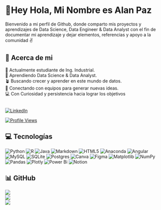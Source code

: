 # 👋Hey Hola, Mi Nombre es Alan Paz 

Bienvenido a mi perfil de Github, donde comparto mis proyectos y aprendizajes de Data Science, Data Engineer & Data Analyst con el fin de documentar mi aprendizaje y dejar elementos, referencias y apoyo a la comunidad ✌️

## 💫 Acerca de mi

👷 Actualmente estudiante de Ing. Industrial. <br>🐍 Aprendiendo Data Science & Data Analyst. <br>🪴 Buscando crecer y aprender en este mundo de datos. <br>🤝 Conectando con equipos para generar nuevas ideas.<br>💻 Con Curiosidad y persistencia hacia lograr los objetivos<br><br>

[![LinkedIn](https://img.shields.io/badge/LinkedIn-%230077B5.svg?logo=linkedin&logoColor=white)](https://www.linkedin.com/in/alan-israel-paz-aguilar-b529391a3/)

[![Profile Views](https://visitcount.itsvg.in/api?id=AI-PA&icon=0&color=1)](https://visitcount.itsvg.in)

## 💻 Tecnologías

![Python](https://img.shields.io/badge/python-3670A0?style=for-the-badge&logo=python&logoColor=ffdd54) ![R](https://img.shields.io/badge/r-%23276DC3.svg?style=for-the-badge&logo=r&logoColor=white) ![Java](https://img.shields.io/badge/java-%23ED8B00.svg?style=for-the-badge&logo=openjdk&logoColor=white) ![Markdown](https://img.shields.io/badge/markdown-%23000000.svg?style=for-the-badge&logo=markdown&logoColor=white) ![HTML5](https://img.shields.io/badge/html5-%23E34F26.svg?style=for-the-badge&logo=html5&logoColor=white) ![Anaconda](https://img.shields.io/badge/Anaconda-%2344A833.svg?style=for-the-badge&logo=anaconda&logoColor=white) ![Angular](https://img.shields.io/badge/angular-%23DD0031.svg?style=for-the-badge&logo=angular&logoColor=white) ![MySQL](https://img.shields.io/badge/mysql-%2300000f.svg?style=for-the-badge&logo=mysql&logoColor=white) ![SQLite](https://img.shields.io/badge/sqlite-%2307405e.svg?style=for-the-badge&logo=sqlite&logoColor=white) ![Postgres](https://img.shields.io/badge/postgres-%23316192.svg?style=for-the-badge&logo=postgresql&logoColor=white) ![Canva](https://img.shields.io/badge/Canva-%2300C4CC.svg?style=for-the-badge&logo=Canva&logoColor=white) ![Figma](https://img.shields.io/badge/figma-%23F24E1E.svg?style=for-the-badge&logo=figma&logoColor=white) ![Matplotlib](https://img.shields.io/badge/Matplotlib-%23ffffff.svg?style=for-the-badge&logo=Matplotlib&logoColor=black) ![NumPy](https://img.shields.io/badge/numpy-%23013243.svg?style=for-the-badge&logo=numpy&logoColor=white) ![Pandas](https://img.shields.io/badge/pandas-%23150458.svg?style=for-the-badge&logo=pandas&logoColor=white) ![Plotly](https://img.shields.io/badge/Plotly-%233F4F75.svg?style=for-the-badge&logo=plotly&logoColor=white) ![Power Bi](https://img.shields.io/badge/power_bi-F2C811?style=for-the-badge&logo=powerbi&logoColor=black) ![Notion](https://img.shields.io/badge/Notion-%23000000.svg?style=for-the-badge&logo=notion&logoColor=white)

## 📊 GitHub

![](https://github-readme-stats.vercel.app/api?username=AI-PA&theme=slateorange&hide_border=false&include_all_commits=true&count_private=true)<br/>
![](https://github-readme-streak-stats.herokuapp.com/?user=AI-PA&theme=slateorange&hide_border=false)<br/>
![](https://github-readme-stats.vercel.app/api/top-langs/?username=AI-PA&theme=slateorange&hide_border=false&include_all_commits=true&count_private=true&layout=compact)


<!-- Proudly created with GPRM ( https://gprm.itsvg.in ) -->
